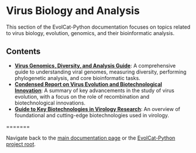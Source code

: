 # Virus Biology and Analysis

This section of the EvolCat-Python documentation focuses on topics related to virus biology, evolution, genomics, and their bioinformatic analysis.

## Contents
*   [**Virus Genomics, Diversity, and Analysis Guide**](./virus_genomics_guide.md): A comprehensive guide to understanding viral genomes, measuring diversity, performing phylogenetic analysis, and core bioinformatic tasks.
*   [**Condensed Report on Virus Evolution and Biotechnological Innovation**](./condensed_virus_evolution_report.md): A summary of key advancements in the study of virus evolution, with a focus on the role of recombination and biotechnological innovations.
*   [**Guide to Key Biotechnologies in Virology Research**](./biotechnologies_in_virology_guide.md): An overview of foundational and cutting-edge biotechnologies used in virology.

=======


Navigate back to the [main documentation page](../README.md) or the [EvolCat-Python project root](../../README.md).
